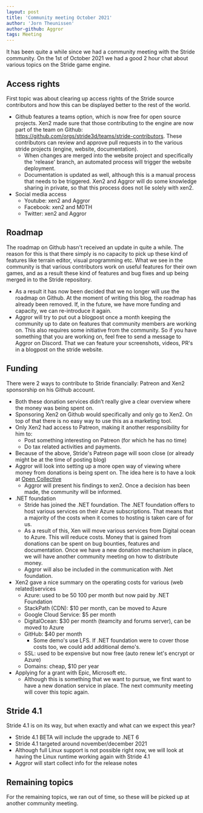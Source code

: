 ```yaml
---
layout: post
title: 'Community meeting October 2021'
author: 'Jorn Theunissen'
author-github: Aggror
tags: Meeting
---
```


It has been quite a while since we had a community meeting with the Stride community. On the 1st of October 2021 we had a good 2 hour chat about various topics on the Stride game engine. 

## Access rights ##
First topic was about clearing up access rights of the Stride source contributors and how this can be displayed better to the rest of the world. 

* Github features a teams option, which is now free for open source projects. Xen2 made sure that those contributing to the engine are now part of the team on Github: https://github.com/orgs/stride3d/teams/stride-contributors. These contributors can review and approve pull requests in to the various stride projects (engine, website, documentation). 
    * When changes are merged into the website project and specifically the 'release' branch, an automated process will trigger the website deployment.
    * Documentation is updated as well, although this is a manual process that needs to be triggered. Xen2 and Aggror will do some knowledge sharing in private, so that this process does not lie solely with xen2.
* Social media access
    * Youtube: xen2 and Aggror
    * Facebook: xen2 and M0TH
    * Twitter: xen2 and Aggror

## Roadmap ##
The roadmap on Github hasn't received an update in quite a while. The reason for this is that there simply is no capacity to pick up these kind of features like terrain editor, visual programming etc.
What we see in the community is that various contributors work on useful features for their own games, and as a result these kind of features and bug fixes and up being merged in to the Stride repository. 

* As a result it has now been decided that we no longer will use the roadmap on Github. At the moment of writing this blog, the roadmap has already been removed. If, in the future, we have more funding and capacity, we can re-introduce it again.
* Aggror will try to put out a blogpost once a month keeping the community up to date on features that community members are working on. This also requires some initiative from the community. So if you have something that you are working on, feel free to send a message to Aggror on Discord. That we can feature your screenshots, videos, PR's in a blogpost on the stride website.

## Funding ##
There were 2 ways to contribute to Stride financially: Patreon and Xen2 sponsorship on his Github account.

* Both these donation services didn’t really give a clear overview where the money was being spent on.
* Sponsoring Xen2 on Github would specifically and only go to Xen2. On top of that there is no easy way to use this as a marketing tool.
* Only Xen2 had access to Patreon, making it another responsibility for him to:
    * Post something interesting on Patreon (for which he has no time)
    * Do tax related activities and payments.
* Because of the above, Stride's Patreon page will soon close (or already might be at the time of posting blog)
* Aggror will look into setting up a more open way of viewing where money from donations is being spent on. The idea here is to have a look at [Open Collective](https://opencollective.com/how-it-works)
    * Aggror will present his findings to xen2. Once a decision has been made, the community will be informed.
* .NET foundation
    * Stride has joined the .NET foundation. The .NET foundation offers to host various services on their Azure subscriptions. That means that a majority of the costs when it comes to hosting is taken care of for us.
    * As a result of this, Xen will move various services from Digital ocean to Azure. This will reduce costs. Money that is gained from donations can be spent on bug bounties, features and documentation. Once we have a new donation mechanism in place, we will have another community meeting on how to distribute money.
    * Aggror will also be included in the communication with .Net foundation.
* Xen2 gave a nice summary on the operating costs for various (web related)services
    * Azure: used to be $50~$100 per month but now paid by .NET Foundation
    * StackPath (CDN): $10 per month, can be moved to Azure
    * Google Cloud Service: $5 per month
    * DigitalOcean: $30 per month (teamcity and forums server), can be moved to Azure
    * GitHub: $40 per month
        * Some demo's use LFS. If .NET foundation were to cover those costs too, we could add additional demo's.
    * SSL: used to be expensive but now free (auto renew let's encrypt or Azure)
    * Domains: cheap, $10 per year
* Applying for a grant with Epic, Microsoft etc.
    * Although this is something that we want to pursue, we first want to have a new donation service in place. The next community meeting will cover this topic again.

## Stride 4.1 ##
Stride 4.1 is on its way, but when exactly and what can we expect this year?

* Stride 4.1 BETA will include the upgrade to .NET 6
* Stride 4.1 targeted around november/december 2021
* Although full Linux support is not possible right now, we will look at having the Linux runtime working again with Stride 4.1
* Aggror will start collect info for the release notes

## Remaining topics ##
For the remaining topics, we ran out of time, so these will be picked up at another community meeting.
